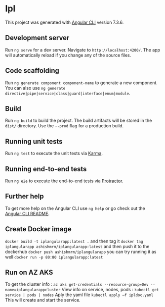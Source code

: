 # Ipl

This project was generated with [Angular CLI](https://github.com/angular/angular-cli) version 7.3.6.

## Development server

Run `ng serve` for a dev server. Navigate to `http://localhost:4200/`. The app will automatically reload if you change any of the source files.

## Code scaffolding

Run `ng generate component component-name` to generate a new component. You can also use `ng generate directive|pipe|service|class|guard|interface|enum|module`.

## Build

Run `ng build` to build the project. The build artifacts will be stored in the `dist/` directory. Use the `--prod` flag for a production build.

## Running unit tests

Run `ng test` to execute the unit tests via [Karma](https://karma-runner.github.io).

## Running end-to-end tests

Run `ng e2e` to execute the end-to-end tests via [Protractor](http://www.protractortest.org/).

## Further help

To get more help on the Angular CLI use `ng help` or go check out the [Angular CLI README](https://github.com/angular/angular-cli/blob/master/README.md).


## Create Docker image

`docker build -t iplangularapp:latest .`
and then tag it
`docker tag iplangularapp ashishmrm/iplangularapp:latest`
and then push it to the dockerhub
`docker push ashishmrm/iplangularapp`
you can try running it as well
`docker run -p 80:80 iplangularapp:latest`

## Run on AZ AKS

To get the cluster info : 
`az aks get-credentials --resource-group=Dev --name=iplangularappcluster`
View info on service, nodes, pods :
`kubectl get service | pods | nodes`
Aply the yaml file
`kubectl apply –f ipldoc.yaml`
This will create and start the service. 

